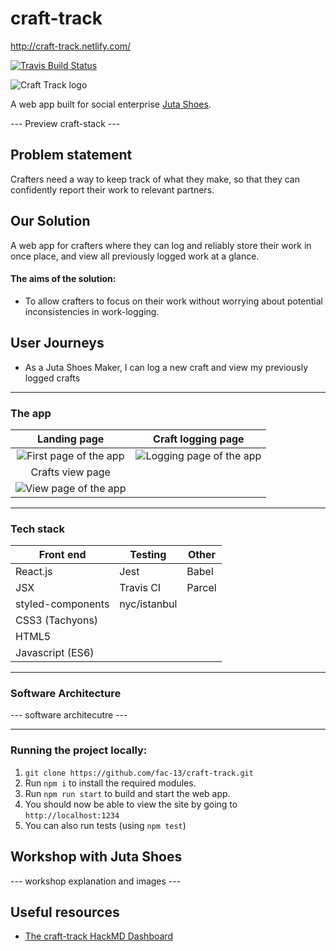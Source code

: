 # craft-track
http://craft-track.netlify.com/


[![Travis Build Status](https://travis-ci.org/fac-13/craft-track.svg?branch=master)](https://travis-ci.org/fac-13/craft-track)

![Craft Track logo](https://i.imgur.com/nGaqK8e.png)


A web app built for social enterprise [Juta Shoes](https://www.jutashoes.com/).

--- Preview craft-stack ---

## Problem statement

Crafters need a way to keep track of what they make, so that they can confidently report their work to relevant partners.

## Our Solution

A web app for crafters where they can log and reliably store their work in once place, and view all previously logged work at a glance.

#### The aims of the solution:

* To allow crafters to focus on their work without worrying about potential inconsistencies in work-logging.

## User Journeys

* As a Juta Shoes Maker, I can log a new craft and view my previously logged crafts

---

### The app

|                       Landing page                        |                     Craft logging page                      |
| :-------------------------------------------------------: | :---------------------------------------------------------: |
| ![First page of the app](https://i.imgur.com/ENeoUkv.png) | ![Logging page of the app](https://i.imgur.com/ws86YMO.png) |
|                     Crafts view page                      |
| ![View page of the app](https://i.imgur.com/tE8KuN4.png)  |

---

### Tech stack

| Front end         | Testing      | Other  |
| ----------------- | ------------ | ------ |
| React.js          | Jest         | Babel  |
| JSX               | Travis CI    | Parcel |
| styled-components | nyc/istanbul |        |
| CSS3 (Tachyons)   |              |        |
| HTML5             |              |        |
| Javascript (ES6)  |              |        |

---

### Software Architecture

--- software architecutre ---

---

### Running the project locally:

1. `git clone https://github.com/fac-13/craft-track.git`
2. Run `npm i` to install the required modules.
3. Run `npm run start` to build and start the web app.
4. You should now be able to view the site by going to `http://localhost:1234`
5. You can also run tests (using `npm test`)

## Workshop with Juta Shoes

--- workshop explanation and images ---

## Useful resources

* [The craft-track HackMD Dashboard](https://hackmd.io/VLvIAuOeS82lbKMhAL_3YQ?view)
